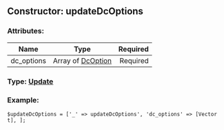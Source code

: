 ## Constructor: updateDcOptions  

### Attributes:

| Name     |    Type       | Required |
|----------|:-------------:|---------:|
|dc\_options|Array of [DcOption](../types/DcOption.md) | Required|



### Type: [Update](../types/Update.md)


### Example:

```
$updateDcOptions = ['_' => updateDcOptions', 'dc_options' => [Vector t], ];
```